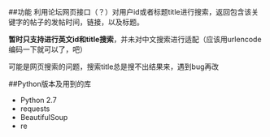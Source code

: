 ##功能
利用论坛网页接口（？）对用户id或者标题title进行搜索，返回包含该关键字的帖子的发帖时间，链接，以及标题。

**暂时只支持进行英文id和title搜索**，并未对中文搜索进行适配（应该用urlencode编码一下就可以了，吧）

可能是网页搜索的问题，搜索title总是搜不出结果来，遇到bug再改

##Python版本及用到的库
- Python 2.7
- requests
- BeautifulSoup
- re
